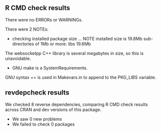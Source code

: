 ## R CMD check results

There were no ERRORs or WARNINGs.

There were 2 NOTEs:

* checking installed package size ... NOTE
  installed size is  19.8Mb
  sub-directories of 1Mb or more:
    libs   19.6Mb

The websocketpp C++ library is several megabytes in size, so this is unavoidable.

* GNU make is a SystemRequirements.

GNU syntax += is used in Makevars.in to append to the PKG_LIBS variable.

## revdepcheck results

We checked 8 reverse dependencies, comparing R CMD check results across CRAN and dev versions of this package.

 * We saw 0 new problems
 * We failed to check 0 packages

